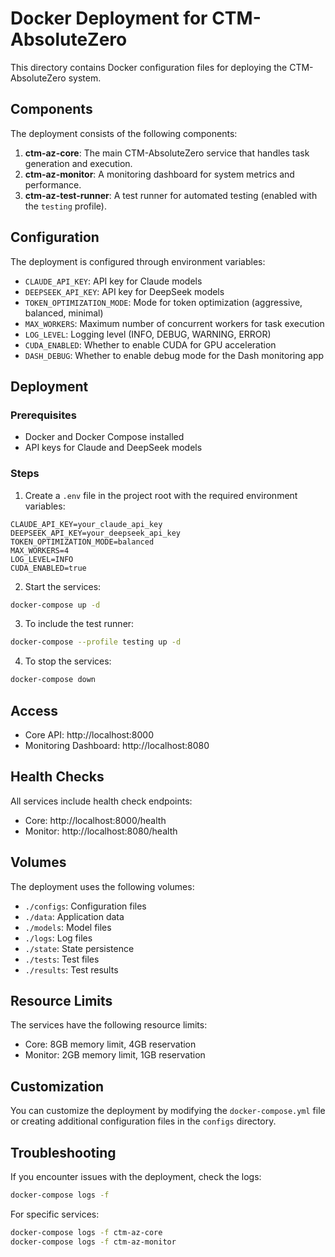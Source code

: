 # Docker Deployment for CTM-AbsoluteZero

This directory contains Docker configuration files for deploying the CTM-AbsoluteZero system.

## Components

The deployment consists of the following components:

1. **ctm-az-core**: The main CTM-AbsoluteZero service that handles task generation and execution.
2. **ctm-az-monitor**: A monitoring dashboard for system metrics and performance.
3. **ctm-az-test-runner**: A test runner for automated testing (enabled with the `testing` profile).

## Configuration

The deployment is configured through environment variables:

- `CLAUDE_API_KEY`: API key for Claude models
- `DEEPSEEK_API_KEY`: API key for DeepSeek models
- `TOKEN_OPTIMIZATION_MODE`: Mode for token optimization (aggressive, balanced, minimal)
- `MAX_WORKERS`: Maximum number of concurrent workers for task execution
- `LOG_LEVEL`: Logging level (INFO, DEBUG, WARNING, ERROR)
- `CUDA_ENABLED`: Whether to enable CUDA for GPU acceleration
- `DASH_DEBUG`: Whether to enable debug mode for the Dash monitoring app

## Deployment

### Prerequisites

- Docker and Docker Compose installed
- API keys for Claude and DeepSeek models

### Steps

1. Create a `.env` file in the project root with the required environment variables:

```
CLAUDE_API_KEY=your_claude_api_key
DEEPSEEK_API_KEY=your_deepseek_api_key
TOKEN_OPTIMIZATION_MODE=balanced
MAX_WORKERS=4
LOG_LEVEL=INFO
CUDA_ENABLED=true
```

2. Start the services:

```bash
docker-compose up -d
```

3. To include the test runner:

```bash
docker-compose --profile testing up -d
```

4. To stop the services:

```bash
docker-compose down
```

## Access

- Core API: http://localhost:8000
- Monitoring Dashboard: http://localhost:8080

## Health Checks

All services include health check endpoints:

- Core: http://localhost:8000/health
- Monitor: http://localhost:8080/health

## Volumes

The deployment uses the following volumes:

- `./configs`: Configuration files
- `./data`: Application data
- `./models`: Model files
- `./logs`: Log files
- `./state`: State persistence
- `./tests`: Test files
- `./results`: Test results

## Resource Limits

The services have the following resource limits:

- Core: 8GB memory limit, 4GB reservation
- Monitor: 2GB memory limit, 1GB reservation

## Customization

You can customize the deployment by modifying the `docker-compose.yml` file or creating additional configuration files in the `configs` directory.

## Troubleshooting

If you encounter issues with the deployment, check the logs:

```bash
docker-compose logs -f
```

For specific services:

```bash
docker-compose logs -f ctm-az-core
docker-compose logs -f ctm-az-monitor
```